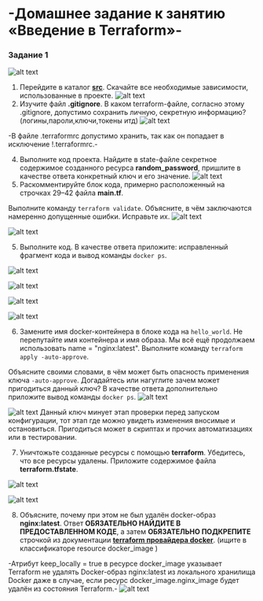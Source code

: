 # -Домашнее задание к занятию «Введение в Terraform»-
### Задание 1
![alt text](https://raw.githubusercontent.com/hawk0774/hw-01/main/Screenshot_14.png)
1. Перейдите в каталог [**src**](https://github.com/netology-code/ter-homeworks/tree/main/01/src). Скачайте все необходимые зависимости, использованные в проекте.
 ![alt text](https://raw.githubusercontent.com/hawk0774/hw-01/main/Screenshot_2.png)
2. Изучите файл **.gitignore**. В каком terraform-файле, согласно этому .gitignore, допустимо сохранить личную, секретную информацию?(логины,пароли,ключи,токены итд)
![alt text](https://raw.githubusercontent.com/hawk0774/hw-01/main/Screenshot_1.png)

-В файле .terraformrc допустимо хранить, так как он попадает в исключение !.terraformrc.-

4. Выполните код проекта. Найдите  в state-файле секретное содержимое созданного ресурса **random_password**, пришлите в качестве ответа конкретный ключ и его значение.
![alt text](https://raw.githubusercontent.com/hawk0774/hw-01/main/Screenshot_3.png)
5. Раскомментируйте блок кода, примерно расположенный на строчках 29–42 файла **main.tf**.
 
Выполните команду ```terraform validate```. Объясните, в чём заключаются намеренно допущенные ошибки. Исправьте их.
![alt text](https://raw.githubusercontent.com/hawk0774/hw-01/main/Screenshot_4.png)

![alt text](https://raw.githubusercontent.com/hawk0774/hw-01/main/Screenshot_5.png)

5. Выполните код. В качестве ответа приложите: исправленный фрагмент кода и вывод команды ```docker ps```.

![alt text](https://raw.githubusercontent.com/hawk0774/hw-01/main/Screenshot_5.png)

![alt text](https://raw.githubusercontent.com/hawk0774/hw-01/main/Screenshot_6.png)

![alt text](https://raw.githubusercontent.com/hawk0774/hw-01/main/Screenshot_7.png)

![alt text](https://raw.githubusercontent.com/hawk0774/hw-01/main/Screenshot_8.png)
 
6. Замените имя docker-контейнера в блоке кода на ```hello_world```. Не перепутайте имя контейнера и имя образа. Мы всё ещё продолжаем использовать name = "nginx:latest". Выполните команду ```terraform apply -auto-approve```.
 
Объясните своими словами, в чём может быть опасность применения ключа  ```-auto-approve```. Догадайтесь или нагуглите зачем может пригодиться данный ключ? В качестве ответа дополнительно приложите вывод команды ```docker ps```.
![alt text](https://raw.githubusercontent.com/hawk0774/hw-01/main/Screenshot_9.png)

![alt text](https://raw.githubusercontent.com/hawk0774/hw-01/main/Screenshot_10.png)
Данный ключ минует этап проверки перед запуском конфигурации, тот этап где можно увидеть изменения вносимые и остановиться. Пригодиться может в скриптах и прочих автоматизациях или в тестировании.

7. Уничтожьте созданные ресурсы с помощью **terraform**. Убедитесь, что все ресурсы удалены. Приложите содержимое файла **terraform.tfstate**.

![alt text](https://raw.githubusercontent.com/hawk0774/hw-01/main/Screenshot_11.png)

![alt text](https://raw.githubusercontent.com/hawk0774/hw-01/main/Screenshot_13.png)
 
8. Объясните, почему при этом не был удалён docker-образ **nginx:latest**. Ответ **ОБЯЗАТЕЛЬНО НАЙДИТЕ В ПРЕДОСТАВЛЕННОМ КОДЕ**, а затем **ОБЯЗАТЕЛЬНО ПОДКРЕПИТЕ** строчкой из документации [**terraform провайдера docker**](https://docs.comcloud.xyz/providers/kreuzwerker/docker/latest/docs).  (ищите в классификаторе resource docker_image )

-Атрибут keep_locally = true в ресурсе docker_image указывает Terraform не удалять Docker-образ nginx:latest из локального хранилища Docker даже в случае, если ресурс docker_image.nginx_image будет удалён из состояния Terraform.-
![alt text](https://raw.githubusercontent.com/hawk0774/hw-01/main/Screenshot_12.png)

